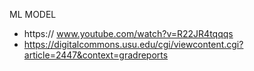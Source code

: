 ML MODEL
- https:// www.youtube.com/watch?v=R22JR4tqqqs
- https://digitalcommons.usu.edu/cgi/viewcontent.cgi?article=2447&context=gradreports